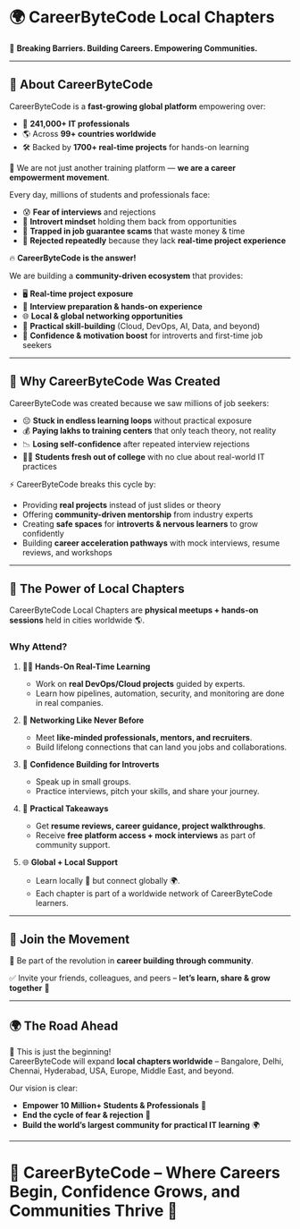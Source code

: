 # 🌍 CareerByteCode Local Chapters  

🚀 **Breaking Barriers. Building Careers. Empowering Communities.**  

---

## 🌟 About CareerByteCode  

CareerByteCode is a **fast-growing global platform** empowering over:  
- 👥 **241,000+ IT professionals**  
- 🌎 Across **99+ countries worldwide**  
- 🛠 Backed by **1700+ real-time projects** for hands-on learning  

📢 We are not just another training platform — **we are a career empowerment movement**.  

Every day, millions of students and professionals face:  
- 😰 **Fear of interviews** and rejections  
- 🙈 **Introvert mindset** holding them back from opportunities  
- 💸 **Trapped in job guarantee scams** that waste money & time  
- 🚫 **Rejected repeatedly** because they lack **real-time project experience**  

🔥 **CareerByteCode is the answer!**  

We are building a **community-driven ecosystem** that provides:  
- 🖥️ **Real-time project exposure**  
- 💼 **Interview preparation & hands-on experience**  
- 🌐 **Local & global networking opportunities**  
- 🎯 **Practical skill-building** (Cloud, DevOps, AI, Data, and beyond)  
- 🌟 **Confidence & motivation boost** for introverts and first-time job seekers  

---

## 🙌 Why CareerByteCode Was Created  

CareerByteCode was created because we saw millions of job seekers:  
- 😔 **Stuck in endless learning loops** without practical exposure  
- 💰 **Paying lakhs to training centers** that only teach theory, not reality  
- 📉 **Losing self-confidence** after repeated interview rejections  
- 👩‍💻 **Students fresh out of college** with no clue about real-world IT practices  

⚡ CareerByteCode breaks this cycle by:  
- Providing **real projects** instead of just slides or theory  
- Offering **community-driven mentorship** from industry experts  
- Creating **safe spaces** for **introverts & nervous learners** to grow confidently  
- Building **career acceleration pathways** with mock interviews, resume reviews, and workshops  

---

## 🌟 The Power of Local Chapters  

CareerByteCode Local Chapters are **physical meetups + hands-on sessions** held in cities worldwide 🌎.  

### Why Attend?  
1. 🧑‍💻 **Hands-On Real-Time Learning**  
   - Work on **real DevOps/Cloud projects** guided by experts.  
   - Learn how pipelines, automation, security, and monitoring are done in real companies.  

2. 🤝 **Networking Like Never Before**  
   - Meet **like-minded professionals, mentors, and recruiters**.  
   - Build lifelong connections that can land you jobs and collaborations.  

3. 🎤 **Confidence Building for Introverts**  
   - Speak up in small groups.  
   - Practice interviews, pitch your skills, and share your journey.  

4. 🎯 **Practical Takeaways**  
   - Get **resume reviews, career guidance, project walkthroughs**.  
   - Receive **free platform access + mock interviews** as part of community support.  

5. 🌐 **Global + Local Support**  
   - Learn locally 👥 but connect globally 🌍.  
   - Each chapter is part of a worldwide network of CareerByteCode learners.  

---


## 🔗 Join the Movement  

📢 Be part of the revolution in **career building through community**.  

✅ Invite your friends, colleagues, and peers – **let’s learn, share & grow together** 🌟  

---

## 🌍 The Road Ahead  

🔮 This is just the beginning!  
CareerByteCode will expand **local chapters worldwide** – Bangalore, Delhi, Chennai, Hyderabad, USA, Europe, Middle East, and beyond.  

Our vision is clear:  
- **Empower 10 Million+ Students & Professionals** 💪  
- **End the cycle of fear & rejection** 🚫  
- **Build the world’s largest community for practical IT learning** 🌍  

---

# 🌟 CareerByteCode – Where Careers Begin, Confidence Grows, and Communities Thrive 🚀
